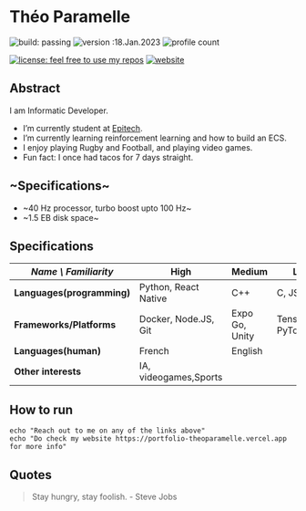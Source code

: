 # Théo Paramelle
![build: passing](https://img.shields.io/badge/build-passing-success)
![version :18.Jan.2023](https://img.shields.io/badge/version-18.Jan.2023-informational)
![profile count](https://komarev.com/ghpvc/?username=TheoParamelle&color=red)

[![license: feel free to use my repos](https://img.shields.io/badge/license-feel%20free%20to%20use%20my%20repos-success)](https://github.com/TheoParamelle)
[![website](https://img.shields.io/badge/website-informational)](https://portfolio-theoparamelle.vercel.app)
<!-- [![~Twitter:~](https://img.shields.io/twitter/follow/?style=social)](https://twitter.com/) 
[![GitHub TheoParamelle](https://img.shields.io/github/followers/TheoParamelle?label=follow&style=social)](https://github.com/TheoParamelle) -->

## Abstract
I am Informatic Developer.
- I’m currently student at [Epitech](https://epitech.eu/fr).
- I’m currently learning reinforcement learning and how to build an ECS.
- I enjoy playing Rugby and Football, and playing video games.
- Fun fact: I once had tacos for 7 days straight.


## ~Specifications~
- ~40 Hz processor, turbo boost upto 100 Hz~
- ~1.5 EB disk space~


## Specifications
| *Name \ Familiarity* | High                                       | Medium                              | Low                                    |
| --------------- |--------------------------------------------|-------------------------------------|----------------------------------------|
| **Languages(programming)** | Python, React Native                                 | C++                                 | C, JS                       |
| **Frameworks/Platforms** | Docker, Node.JS, Git                       | Expo Go, Unity                      | Tensorflow, PyTorch                   |
| **Languages(human)** | French                                     | English                             | 
| **Other interests** | IA, videogames,Sports                              |  |                         | to clean


## How to run
```shell
echo "Reach out to me on any of the links above"
echo "Do check my website https://portfolio-theoparamelle.vercel.app for more info"
```

## Quotes
> Stay hungry, stay foolish. - Steve Jobs
